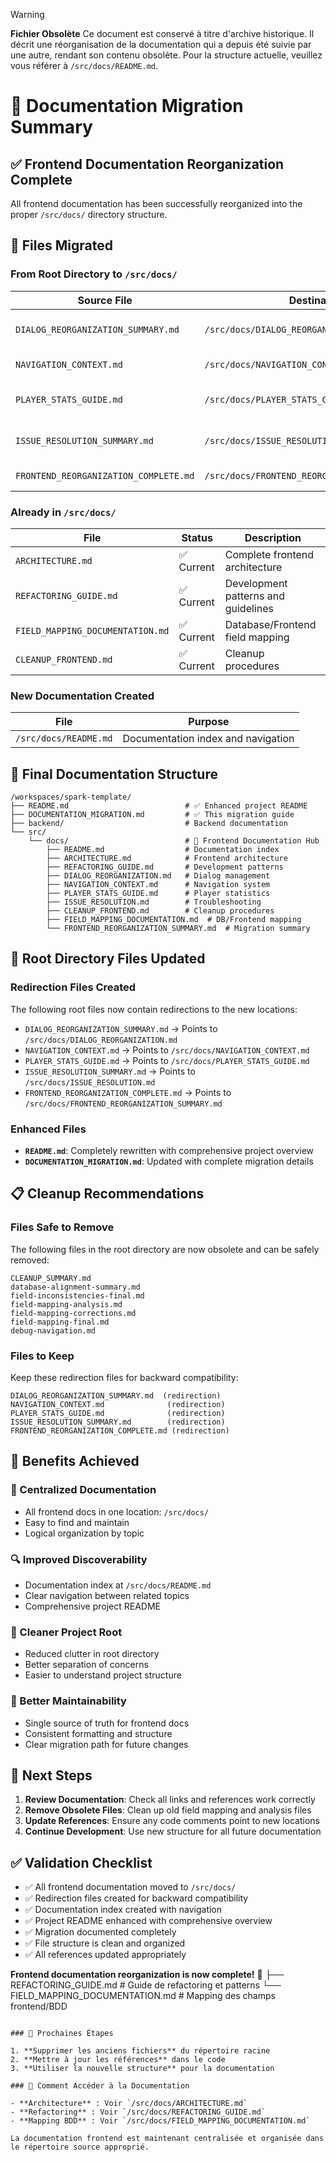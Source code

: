 > [!WARNING]
> **Fichier Obsolète**
> Ce document est conservé à titre d'archive historique. Il décrit une réorganisation de la documentation qui a depuis été suivie par une autre, rendant son contenu obsolète. Pour la structure actuelle, veuillez vous référer à `/src/docs/README.md`.

# 📁 Documentation Migration Summary

## ✅ Frontend Documentation Reorganization Complete

All frontend documentation has been successfully reorganized into the proper `/src/docs/` directory structure.

## 🔄 Files Migrated

### From Root Directory to `/src/docs/`

| **Source File** | **Destination** | **Status** | **Description** |
|----------------|-----------------|------------|-----------------|
| `DIALOG_REORGANIZATION_SUMMARY.md` | `/src/docs/DIALOG_REORGANIZATION.md` | ✅ Migrated | Dialog management documentation |
| `NAVIGATION_CONTEXT.md` | `/src/docs/NAVIGATION_CONTEXT.md` | ✅ Migrated | Navigation system guide |
| `PLAYER_STATS_GUIDE.md` | `/src/docs/PLAYER_STATS_GUIDE.md` | ✅ Migrated | Player statistics implementation |
| `ISSUE_RESOLUTION_SUMMARY.md` | `/src/docs/ISSUE_RESOLUTION.md` | ✅ Migrated | Issue resolution guide |
| `FRONTEND_REORGANIZATION_COMPLETE.md` | `/src/docs/FRONTEND_REORGANIZATION_SUMMARY.md` | ✅ Migrated | Reorganization summary |

### Already in `/src/docs/`

| **File** | **Status** | **Description** |
|----------|------------|-----------------|
| `ARCHITECTURE.md` | ✅ Current | Complete frontend architecture |
| `REFACTORING_GUIDE.md` | ✅ Current | Development patterns and guidelines |
| `FIELD_MAPPING_DOCUMENTATION.md` | ✅ Current | Database/Frontend field mapping |
| `CLEANUP_FRONTEND.md` | ✅ Current | Cleanup procedures |

### New Documentation Created

| **File** | **Purpose** |
|----------|-------------|
| `/src/docs/README.md` | Documentation index and navigation |

## 📂 Final Documentation Structure

```
/workspaces/spark-template/
├── README.md                          # ✅ Enhanced project README
├── DOCUMENTATION_MIGRATION.md         # ✅ This migration guide
├── backend/                           # Backend documentation
└── src/
    └── docs/                          # 📖 Frontend Documentation Hub
        ├── README.md                  # Documentation index
        ├── ARCHITECTURE.md            # Frontend architecture
        ├── REFACTORING_GUIDE.md       # Development patterns
        ├── DIALOG_REORGANIZATION.md   # Dialog management
        ├── NAVIGATION_CONTEXT.md      # Navigation system
        ├── PLAYER_STATS_GUIDE.md      # Player statistics
        ├── ISSUE_RESOLUTION.md        # Troubleshooting
        ├── CLEANUP_FRONTEND.md        # Cleanup procedures
        ├── FIELD_MAPPING_DOCUMENTATION.md  # DB/Frontend mapping
        └── FRONTEND_REORGANIZATION_SUMMARY.md  # Migration summary
```

## 🔄 Root Directory Files Updated

### Redirection Files Created
The following root files now contain redirections to the new locations:

- `DIALOG_REORGANIZATION_SUMMARY.md` → Points to `/src/docs/DIALOG_REORGANIZATION.md`
- `NAVIGATION_CONTEXT.md` → Points to `/src/docs/NAVIGATION_CONTEXT.md`  
- `PLAYER_STATS_GUIDE.md` → Points to `/src/docs/PLAYER_STATS_GUIDE.md`
- `ISSUE_RESOLUTION_SUMMARY.md` → Points to `/src/docs/ISSUE_RESOLUTION.md`
- `FRONTEND_REORGANIZATION_COMPLETE.md` → Points to `/src/docs/FRONTEND_REORGANIZATION_SUMMARY.md`

### Enhanced Files
- **`README.md`**: Completely rewritten with comprehensive project overview
- **`DOCUMENTATION_MIGRATION.md`**: Updated with complete migration details

## 📋 Cleanup Recommendations

### Files Safe to Remove
The following files in the root directory are now obsolete and can be safely removed:

```
CLEANUP_SUMMARY.md
database-alignment-summary.md
field-inconsistencies-final.md
field-mapping-analysis.md
field-mapping-corrections.md
field-mapping-final.md
debug-navigation.md
```

### Files to Keep
Keep these redirection files for backward compatibility:
```
DIALOG_REORGANIZATION_SUMMARY.md  (redirection)
NAVIGATION_CONTEXT.md              (redirection)
PLAYER_STATS_GUIDE.md              (redirection)
ISSUE_RESOLUTION_SUMMARY.md        (redirection)
FRONTEND_REORGANIZATION_COMPLETE.md (redirection)
```

## 🎯 Benefits Achieved

### 📖 Centralized Documentation
- All frontend docs in one location: `/src/docs/`
- Easy to find and maintain
- Logical organization by topic

### 🔍 Improved Discoverability  
- Documentation index at `/src/docs/README.md`
- Clear navigation between related topics
- Comprehensive project README

### 🧹 Cleaner Project Root
- Reduced clutter in root directory
- Better separation of concerns
- Easier to understand project structure

### 📱 Better Maintainability
- Single source of truth for frontend docs
- Consistent formatting and structure
- Clear migration path for future changes

## 🚀 Next Steps

1. **Review Documentation**: Check all links and references work correctly
2. **Remove Obsolete Files**: Clean up old field mapping and analysis files
3. **Update References**: Ensure any code comments point to new locations
4. **Continue Development**: Use new structure for all future documentation

## ✅ Validation Checklist

- ✅ All frontend documentation moved to `/src/docs/`
- ✅ Redirection files created for backward compatibility
- ✅ Documentation index created with navigation
- ✅ Project README enhanced with comprehensive overview
- ✅ Migration documented completely
- ✅ File structure is clean and organized
- ✅ All references updated appropriately

**Frontend documentation reorganization is now complete!** 🎉
├── REFACTORING_GUIDE.md          # Guide de refactoring et patterns
└── FIELD_MAPPING_DOCUMENTATION.md # Mapping des champs frontend/BDD
```

### 🎯 Prochaines Étapes

1. **Supprimer les anciens fichiers** du répertoire racine
2. **Mettre à jour les références** dans le code
3. **Utiliser la nouvelle structure** pour la documentation

### 📖 Comment Accéder à la Documentation

- **Architecture** : Voir `/src/docs/ARCHITECTURE.md`
- **Refactoring** : Voir `/src/docs/REFACTORING_GUIDE.md`
- **Mapping BDD** : Voir `/src/docs/FIELD_MAPPING_DOCUMENTATION.md`

La documentation frontend est maintenant centralisée et organisée dans le répertoire source approprié.